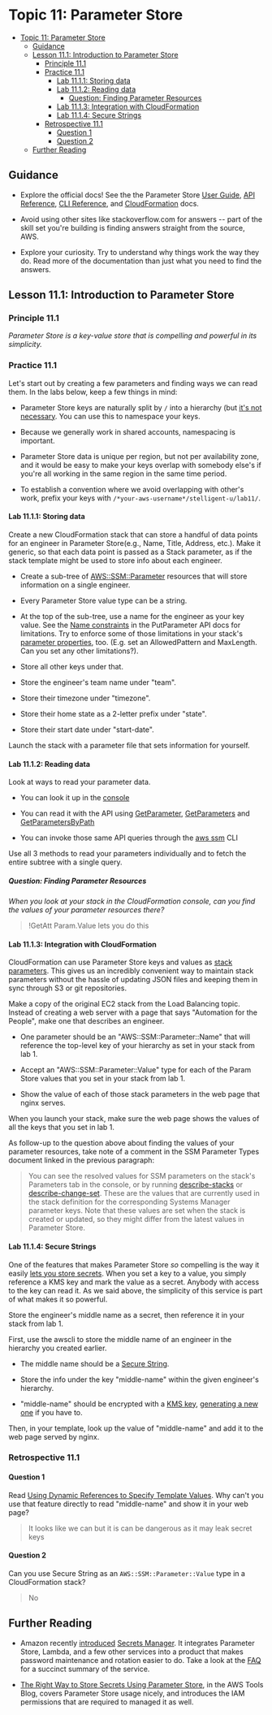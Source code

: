 # Topic 11: Parameter Store

<!-- TOC -->

- [Topic 11: Parameter Store](#topic-11-parameter-store)
  - [Guidance](#guidance)
  - [Lesson 11.1: Introduction to Parameter Store](#lesson-111-introduction-to-parameter-store)
    - [Principle 11.1](#principle-111)
    - [Practice 11.1](#practice-111)
      - [Lab 11.1.1: Storing data](#lab-1111-storing-data)
      - [Lab 11.1.2: Reading data](#lab-1112-reading-data)
        - [Question: Finding Parameter Resources](#question-finding-parameter-resources)
      - [Lab 11.1.3: Integration with CloudFormation](#lab-1113-integration-with-cloudformation)
      - [Lab 11.1.4: Secure Strings](#lab-1114-secure-strings)
    - [Retrospective 11.1](#retrospective-111)
      - [Question 1](#question-1)
      - [Question 2](#question-2)
  - [Further Reading](#further-reading)

<!-- /TOC -->

## Guidance

- Explore the official docs! See the the Parameter Store [User Guide](https://docs.aws.amazon.com/systems-manager/latest/userguide/systems-manager-paramstore.html),
  [API Reference](https://docs.aws.amazon.com/systems-manager/latest/APIReference/API_GetParameters.html),
  [CLI Reference](https://docs.aws.amazon.com/cli/latest/reference/ssm/index.html),
  and
  [CloudFormation](https://docs.aws.amazon.com/AWSCloudFormation/latest/UserGuide/aws-resource-ssm-parameter.html)
  docs.

- Avoid using other sites like stackoverflow.com for answers \-- part
  of the skill set you're building is finding answers straight from
  the source, AWS.

- Explore your curiosity. Try to understand why things work the way
  they do. Read more of the documentation than just what you need to
  find the answers.

## Lesson 11.1: Introduction to Parameter Store

### Principle 11.1

*Parameter Store is a key-value store that is compelling and powerful in
its simplicity.*

### Practice 11.1

Let's start out by creating a few parameters and finding ways we can
read them. In the labs below, keep a few things in mind:

- Parameter Store keys are naturally split by `/` into a hierarchy (but
  [it's not necessary](https://aws.amazon.com/blogs/mt/organize-parameters-by-hierarchy-tags-or-amazon-cloudwatch-events-with-amazon-ec2-systems-manager-parameter-store/).
  You can use this to namespace your keys.

- Because we generally work in shared accounts, namespacing is important.

- Parameter Store data is unique per region, but not per availability
  zone, and it would be easy to make your keys overlap with somebody
  else's if you're all working in the same region in the same time
  period.

- To establish a convention where we avoid overlapping with other's
  work, prefix your keys with
  `/*your-aws-username*/stelligent-u/lab11/`.

#### Lab 11.1.1: Storing data

Create a new CloudFormation stack that can store a handful
of data points for an engineer in Parameter Store(e.g., Name, Title, Address,
etc.). Make it generic, so that each data point is passed as a Stack parameter,
as if the stack template might be used to store info about each engineer.

- Create a sub-tree of
  [AWS::SSM::Parameter](https://docs.aws.amazon.com/AWSCloudFormation/latest/UserGuide/aws-resource-ssm-parameter.html)
  resources that will store information on a single engineer.

- Every Parameter Store value type can be a string.

- At the top of the sub-tree, use a name for the engineer as your key
  value. See the [Name constraints](https://docs.aws.amazon.com/systems-manager/latest/APIReference/API_PutParameter.html#systemsmanager-PutParameter-request-Name)
  in the PutParameter API docs for limitations. Try to enforce some
  of those limitations in your stack's [parameter properties](https://docs.aws.amazon.com/AWSCloudFormation/latest/UserGuide/parameters-section-structure.html),
  too. (E.g. set an AllowedPattern and MaxLength. Can you set any
  other limitations?).

- Store all other keys under that.

- Store the engineer's team name under "team".

- Store their timezone under "timezone".

- Store their home state as a 2-letter prefix under "state".

- Store their start date under "start-date".

Launch the stack with a parameter file that sets information for
yourself.

#### Lab 11.1.2: Reading data

Look at ways to read your parameter data.

- You can look it up in the
  [console](https://console.aws.amazon.com/ec2/v2/home?region=us-east-1#Parameters:)

- You can read it with the API using
  [GetParameter](https://docs.aws.amazon.com/systems-manager/latest/APIReference/API_GetParameter.html),
  [GetParameters](https://boto3.readthedocs.io/en/latest/reference/services/ssm.html#SSM.Client.get_parameters)
  and
  [GetParametersByPath](https://boto3.readthedocs.io/en/latest/reference/services/ssm.html#SSM.Client.get_parameters_by_path)

- You can invoke those same API queries through the
  [aws ssm](https://docs.aws.amazon.com/cli/latest/reference/ssm/index.html)
  CLI

Use all 3 methods to read your parameters individually and to fetch the
entire subtree with a single query.

##### Question: Finding Parameter Resources

_When you look at your stack in the CloudFormation console, can you find
the values of your parameter resources there?_

> !GetAtt Param.Value lets you do this

#### Lab 11.1.3: Integration with CloudFormation

CloudFormation can use Parameter Store keys and values as
[stack parameters](https://docs.aws.amazon.com/AWSCloudFormation/latest/UserGuide/parameters-section-structure.html#aws-ssm-parameter-types).
This gives us an incredibly convenient way to maintain stack parameters
without the hassle of updating JSON files and keeping them in sync
through S3 or git repositories.

Make a copy of the original EC2 stack from the Load Balancing topic.
Instead of creating a web server with a page that says "Automation for
the People", make one that describes an engineer.

- One parameter should be an "AWS::SSM::Parameter::Name" that will
  reference the top-level key of your hierarchy as set in your stack
  from lab 1.

- Accept an "AWS::SSM::Parameter::Value" type for each of the Param
  Store values that you set in your stack from lab 1.

- Show the value of each of those stack parameters in the web page
  that nginx serves.

When you launch your stack, make sure the web page shows the values of
all the keys that you set in lab 1.

As follow-up to the question above about finding the values of your
parameter resources, take note of a comment in the SSM Parameter Types
document linked in the previous paragraph:

> You can see the resolved values for SSM parameters on the stack's
> Parameters tab in the console, or by running
> [describe-stacks](http://docs.aws.amazon.com/cli/latest/reference/cloudformation/describe-stacks.html)
> or
> [describe-change-set](http://docs.aws.amazon.com/cli/latest/reference/cloudformation/describe-change-set.html).
> These are the values that are currently used in the stack definition
> for the corresponding Systems Manager parameter keys. Note that these
> values are set when the stack is created or updated, so they might
> differ from the latest values in Parameter Store.

#### Lab 11.1.4: Secure Strings

One of the features that makes Parameter Store *so* compelling is the
way it easily [lets you store secrets](https://docs.aws.amazon.com/kms/latest/developerguide/services-parameter-store.html).
When you set a key to a value, you simply reference a KMS key and mark
the value as a secret. Anybody with access to the key can read it. As we
said above, the simplicity of this service is part of what makes it so
powerful.

Store the engineer's middle name as a secret, then reference it in your
stack from lab 1.

First, use the awscli to store the middle name of an engineer in the
hierarchy you created earlier.

- The middle name should be a
  [Secure String](https://docs.aws.amazon.com/systems-manager/latest/userguide/sysman-paramstore-about.html#sysman-paramstore-securestring).

- Store the info under the key "middle-name" within the given
  engineer's hierarchy.

- "middle-name" should be encrypted with a
  [KMS key](https://docs.aws.amazon.com/kms/latest/developerguide/create-keys.html),
  [generating a new one](https://docs.aws.amazon.com/cli/latest/reference/kms/create-key.html)
  if you have to.

Then, in your template, look up the value of "middle-name" and add it to
the web page served by nginx.

### Retrospective 11.1

#### Question 1

Read [Using Dynamic References to Specify Template Values](https://docs.aws.amazon.com/AWSCloudFormation/latest/UserGuide/dynamic-references.html).
Why can't you use that feature directly to read "middle-name" and show it
in your web page?

> It looks like we can but it is can be dangerous as it may leak secret keys

#### Question 2

Can you use Secure String as an `AWS::SSM::Parameter::Value` type in a
CloudFormation stack?

> No

## Further Reading

- Amazon recently [introduced](https://aws.amazon.com/blogs/aws/aws-secrets-manager-store-distribute-and-rotate-credentials-securely/)
  [Secrets Manager](https://aws.amazon.com/secrets-manager/). It
  integrates Parameter Store, Lambda, and a few other services into
  a product that makes password maintenance and rotation easier to do.
  Take a look at the [FAQ](https://aws.amazon.com/secrets-manager/faqs/)
  for a succinct summary of the service.

- [The Right Way to Store Secrets Using Parameter Store](https://aws.amazon.com/blogs/mt/the-right-way-to-store-secrets-using-parameter-store/),
  in the AWS Tools Blog, covers Parameter Store usage nicely, and
  introduces the IAM permissions that are required to managed it as well.

